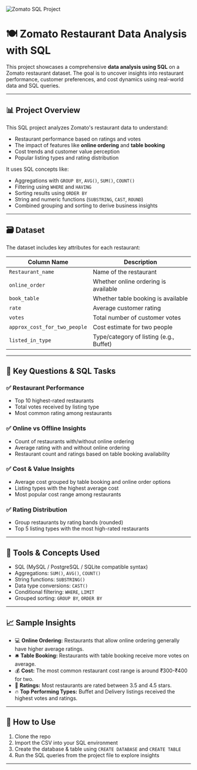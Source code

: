 ![Zomato SQL Project](https://cdn.dribbble.com/users/132983/screenshots/6359703/shot_4x.jpg)

# 🍽️ Zomato Restaurant Data Analysis with SQL

This project showcases a comprehensive **data analysis using SQL** on a Zomato restaurant dataset. The goal is to uncover insights into restaurant performance, customer preferences, and cost dynamics using real-world data and SQL queries.

---

## 📊 Project Overview

This SQL project analyzes Zomato's restaurant data to understand:
- Restaurant performance based on ratings and votes
- The impact of features like **online ordering** and **table booking**
- Cost trends and customer value perception
- Popular listing types and rating distribution

It uses SQL concepts like:
- Aggregations with `GROUP BY`, `AVG()`, `SUM()`, `COUNT()`
- Filtering using `WHERE` and `HAVING`
- Sorting results using `ORDER BY`
- String and numeric functions (`SUBSTRING`, `CAST`, `ROUND`)
- Combined grouping and sorting to derive business insights

---

## 🗃️ Dataset

The dataset includes key attributes for each restaurant:

| Column Name                  | Description                                 |
|-----------------------------|---------------------------------------------|
| `Restaurant_name`           | Name of the restaurant                      |
| `online_order`              | Whether online ordering is available        |
| `book_table`                | Whether table booking is available          |
| `rate`                      | Average customer rating                     |
| `votes`                     | Total number of customer votes              |
| `approx_cost_for_two_people`| Cost estimate for two people                |
| `listed_in_type`            | Type/category of listing (e.g., Buffet)     |

---

## 🧠 Key Questions & SQL Tasks

### ✅ Restaurant Performance
- Top 10 highest-rated restaurants
- Total votes received by listing type
- Most common rating among restaurants

### ✅ Online vs Offline Insights
- Count of restaurants with/without online ordering
- Average rating with and without online ordering
- Restaurant count and ratings based on table booking availability

### ✅ Cost & Value Insights
- Average cost grouped by table booking and online order options
- Listing types with the highest average cost
- Most popular cost range among restaurants

### ✅ Rating Distribution
- Group restaurants by rating bands (rounded)
- Top 5 listing types with the most high-rated restaurants

---

## 📌 Tools & Concepts Used

- SQL (MySQL / PostgreSQL / SQLite compatible syntax)
- Aggregations: `SUM()`, `AVG()`, `COUNT()`
- String functions: `SUBSTRING()`
- Data type conversions: `CAST()`
- Conditional filtering: `WHERE`, `LIMIT`
- Grouped sorting: `GROUP BY`, `ORDER BY`

---

## 📈 Sample Insights

- 💻 **Online Ordering:** Restaurants that allow online ordering generally have higher average ratings.
- 🛎️ **Table Booking:** Restaurants with table booking receive more votes on average.
- 💰 **Cost:** The most common restaurant cost range is around ₹300-₹400 for two.
- 🌟 **Ratings:** Most restaurants are rated between 3.5 and 4.5 stars.
- 🔥 **Top Performing Types:** Buffet and Delivery listings received the highest votes and ratings.

---

## 🔧 How to Use

1. Clone the repo
2. Import the CSV into your SQL environment
3. Create the database & table using `CREATE DATABASE` and `CREATE TABLE`
4. Run the SQL queries from the project file to explore insights

---


